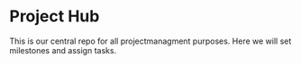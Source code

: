 # Project Hub
This is our central repo for all projectmanagment purposes. Here we will set milestones and assign tasks. 
